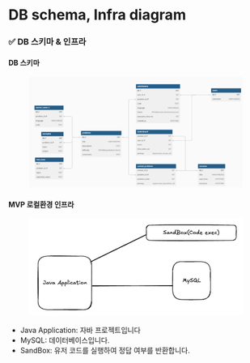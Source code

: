 # DB schema, Infra diagram

### ✅ DB 스키마 & 인프라

#### DB 스키마

<div data-full-width="true"><figure><img src="../../../.gitbook/assets/image (15).png" alt=""><figcaption></figcaption></figure></div>

#### MVP 로컬환경 인프라

<figure><img src="../../../.gitbook/assets/image (1) (1) (1).png" alt=""><figcaption></figcaption></figure>

* Java Application: 자바 프로젝트입니다
* MySQL: 데이터베이스입니다.
* SandBox: 유저 코드를 실행하여 정답 여부를 반환합니다.
